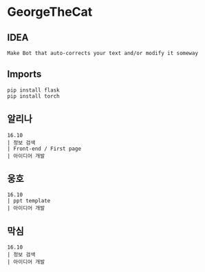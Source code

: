 # GeorgeTheCat

## IDEA
    Make Bot that auto-corrects your text and/or modify it someway

## Imports
    pip install flask
    pip install torch

## 알리나
    16.10
    | 정보 검색
    | Front-end / First page
    | 아이디어 개발

## 웅호
    16.10
    | ppt template
    | 아이디어 개발
    
## 막심
    16.10
    | 정보 검색
    | 아이디어 개발